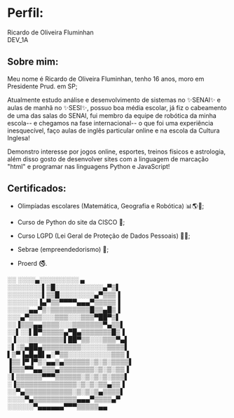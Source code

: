 # Perfil: 

Ricardo de Oliveira Fluminhan\
DEV_1A 

## Sobre mim: 

Meu nome é Ricardo de Oliveira Fluminhan, tenho 16 anos, moro em Presidente Prud. em SP;

Atualmente estudo análise e desenvolvimento de sistemas no ✨SENAI✨ e aulas de manhã no ✨SESI✨, possuo boa média escolar, já fiz o cabeamento de uma das salas do SENAI, fui membro da equipe de robótica da minha escola-- e chegamos na fase internacional-- o que foi uma experiência inesquecível, faço aulas de inglês particular online e na escola da Cultura Inglesa! 

Demonstro interesse por jogos online, esportes, treinos físicos e astrologia, além disso gosto de desenvolver sites com a linguagem de marcação "html" e programar nas linguagens Python e JavaScript! 

 

## Certificados: 

- Olimpíadas escolares (Matemática, Geografia e Robótica) 📊🌎🤖; 

- Curso de Python do site da CISCO 🐍; 

- Curso LGPD (Lei Geral de Proteção de Dados Pessoais) 👮‍♂️; 

- Sebrae (empreendedorismo) 🤑; 

- Proerd 🚭. 

 

░░ ░░░░▄░░░░░░░░░ ▄ \
░░░░░░░░▌▒█░░░░░░░░░░░▄▀▒▌ \
░░░░░░░░▌▒▒█░░░░░░░░▄▀▒▒▒▐ \
░░░░░░░▐▄▀▒▒▀▀▀▀▄▄▄▀▒▒▒▒▒▐ \
░░░░░▄▄▀▒░▒▒▒▒▒▒▒▒▒█▒▒▄█▒▐ \
░░░▄▀▒▒▒░░░▒▒▒░░░▒▒▒▀██▀▒▌ \
░░▐▒▒▒▄▄▒▒▒▒░░░▒▒▒▒▒▒▒▀▄▒▒▌ \
░░▌░░▌█▀▒▒▒▒▒▄▀█▄▒▒▒▒▒▒▒█▒▐ \
░▐░░░▒▒▒▒▒▒▒▒▌██▀▒▒░░░▒▒▒▀▄▌ \
░▌░▒▄██▄▒▒▒▒▒▒▒▒▒░░░░░░▒▒▒▒▌ \
▌▒▀▐▄█▄█▌▄░▀▒▒░░░░░░░░░░▒▒▒▐ \
▐▒▒▐▀▐▀▒░▄▄▒▄▒▒▒▒▒▒░▒░▒░▒▒▒▒▌ \
▐▒▒▒▀▀▄▄▒▒▒▄▒▒▒▒▒▒▒▒░▒░▒░▒▒▐ \
░▌▒▒▒▒▒▒▀▀▀▒▒▒▒▒▒░▒░▒░▒░▒▒▒▌ \
░▐▒▒▒▒▒▒▒▒▒▒▒▒▒▒░▒░▒░▒▒▄▒▒▐ \
░░▀▄▒▒▒▒▒▒▒▒▒▒▒░▒░▒░▒▄▒▒▒▒▌ \
░░░░▀▄▒▒▒▒▒▒▒▒▒▒▄▄▄▀▒▒▒▒▄▀ \
░░░░░░▀▄▄▄▄▄▄▀▀▀▒▒▒▒▒▄▄
